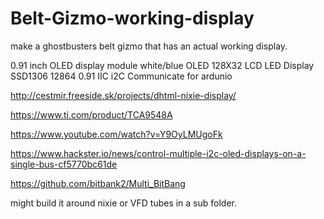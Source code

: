 # Belt-Gizmo-working-display
make a ghostbusters belt gizmo that has an actual working display. 


0.91 inch OLED display module white/blue OLED 128X32 LCD LED Display SSD1306 12864 0.91 IIC i2C Communicate for ardunio

http://cestmir.freeside.sk/projects/dhtml-nixie-display/

https://www.ti.com/product/TCA9548A

https://www.youtube.com/watch?v=Y9OyLMUgoFk

https://www.hackster.io/news/control-multiple-i2c-oled-displays-on-a-single-bus-cf5770bc61de

https://github.com/bitbank2/Multi_BitBang

might build it around nixie or VFD tubes in a sub folder.
